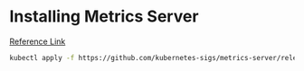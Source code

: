 # Installing Metrics Server

[Reference Link](https://github.com/kubernetes-sigs/metrics-server)

```bash
kubectl apply -f https://github.com/kubernetes-sigs/metrics-server/releases/download/v0.3.7/components.yaml
```

